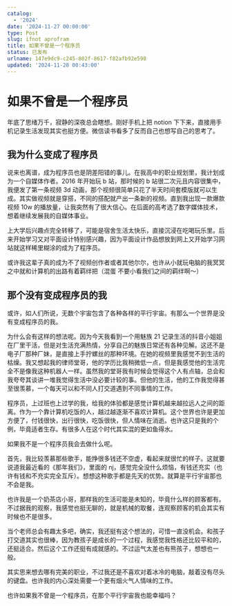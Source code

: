 ```yaml
---
catalog:
  - '2024'
date: '2024-11-27 00:00:00'
type: Post
slug: ifnot aprofram
title: 如果不曾是一个程序员
status: 已发布
urlname: 147e9dc9-c245-802f-8617-f82afb92e598
updated: '2024-11-28 00:43:00'
---
```


# 如果不曾是一个程序员


年底了思绪万千，寂静的深夜总会瞎想。刚好手机上把 notion 下下来，直接用手机记录生活发现其实也挺方便。微信读书看多了反而自己也想写自己的思考了。


## 我为什么变成了程序员


说来也离谱，成为程序员也是阴差阳错的事儿。在我高中的职业规划里，我计划成为一个自媒体作者。2016 年开始玩 b 站，那时候的 b 站很二次元且内容很集中，我便发了第一条视频 3d 动画，那个视频很简单只花了半天时间套模版就可以生成。其实做视频就是穿搭，不同的搭配就产出一条新的视频。直到我出现一款爆款视频 10w 的播放量，让我突然有了很大信心。在后面的高考选了数字媒体技术，想着继续发展我的自媒体事业。


上大学后兴趣点完全转移了，可能是宿舍生活太快乐，直接沉浸在吃喝玩乐里。后来开始学习又对平面设计特别感兴趣，因为平面设计作品想放到网上又开始学习网站就这样稀里糊涂的成为了程序员。


或许我这辈子真的成为不了视频创作者或者其他尔尔，也许从小就玩电脑的我冥冥之中就和计算机的出路有着羁绊把（混蛋 不要小看我们之间的羁绊啊～）


## 那个没有变成程序员的我


或许，如人们所说，无数个宇宙包含了各种各样的平行宇宙。有那么一个世界是没有变成程序员的我。


为什么会有这样的想法呢。因为今天我看到一个用魅族 21 记录生活的抖音小姐姐在厂里干活，但是对生活充满热情，分享自己的魅族日常还有各种见解。这还不是电子厂那种厂妹，是直接上手拧螺丝的那种环境。在她的视频里我感觉不到生活的枯燥。我又想起我的律师堂哥，他的学历比我稍微低一点，但是我感觉他的生活完全不是像我这种机器人一样。虽然我的堂哥我有时候会觉得这个人有点轴，总会和我夸夸其谈讲一堆我觉得生活中没必要计较的事。但他的生活，他的工作我觉得甚至很羡慕，一个每天可以和不同人打交道遇到不同事情的工作。


程序员，上过班也上过学的我，给我的体验都是感觉计算机越来越拉远人之间的距离。作为一个靠计算机吃饭的人，越过越逐渐不喜欢计算机。这个世界也许是更加方便了，付钱很快，出行很快，吃饭很快，但人情味在消逝。也许这只是我的个例，毕竟适者生存。有很多人在这个时代其实混的更如鱼得水。


如果我不是一个程序员我会去做什么呢。


首先，我比较羡慕那些歌手，能挣很多钱还不空虚，看起来就很忙的样子。这就要说道我最近看的《那年我们》，里面的 nj，感觉完全没什么烦恼，有钱还充实（也许有钱和不充实完全互斥）。想想这种歌手都是先天的优势。就算是平行宇宙那也不会是我。


也许我是一个奶茶店小哥，那样我的生活可能是未知的，毕竟什么样的顾客都有。不过据我的观察，我感觉也挺无聊的，就是机械的取餐，连观察顾客的机会其实有时候也不是很多。


当个老师总会有趣太多吧，确实，我还挺有这个想法的，可惜一直没机会。和孩子打交道其实也很棒，因为教孩子是成长的一个过程，我感觉我性格还比较平和的，还挺适合。然后这个工作还挺有成就感的。不过运气太差也有熊孩子，想想也一般。


其实思来想去哪有完美的职业，不过我还是不喜欢对着冰冷的电脑，敲着没有尽头的键盘。也许我的内心深处需要一个更有烟火气人情味的工作。


也许如果我不曾是一个程序员，在那个平行宇宙我也能幸福吗？

